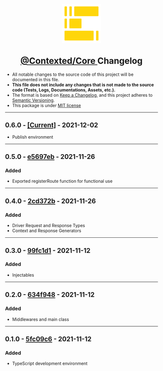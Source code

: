 <div align="center">
    <img width="128" src="https://raw.githubusercontent.com/contexted-js/brand/master/dark/main.svg">
    <h1>
        <a href="https://github.com/contexted-js/core">
            @Contexted/Core
        </a>
        <span>Changelog</span>
    </h1>
</div>

-   All notable changes to the source code of this project will be documented in this file.
-   **This file does not include any changes that is not made to the source code (Tests, Logs, Documentations, Assets, etc.).**
-   The format is based on [Keep a Changelog](https://keepachangelog.com/en/1.0.0/),
    and this project adheres to [Semantic Versioning](https://semver.org/spec/v2.0.0.html).
-   This package is under [MIT license](https://en.wikipedia.org/wiki/MIT_License)

---

## 0.6.0 - [[Current]](https://github.com/contexted-js/core) - 2021-12-02

-   Publish environment

---

## **0.5.0** - [e5697eb](https://github.com/contexted-js/core/commit/e5697ebc78b26977009c14e579a775bf371ab232) - 2021-11-26

### Added

-   Exported registerRoute function for functional use

---

## **0.4.0** - [2cd372b](https://github.com/contexted-js/core/commit/2cd372bf7308e2f1700282d9c5f5c3080acab9b7) - 2021-11-26

### Added

-   Driver Request and Response Types
-   Context and Response Generators

---

## **0.3.0** - [99fc1d1](https://github.com/contexted-js/core/commit/99fc1d1f8767ffaeb0280d30a812ae75e4c9be72) - 2021-11-12

### Added

-   Injectables

---

## **0.2.0** - [634f948](https://github.com/contexted-js/core/commit/634f9487aea6a41cf1c994d39001bd890d78574c) - 2021-11-12

### Added

-   Middlewares and main class

---

## **0.1.0** - [5fc09c6](https://github.com/contexted-js/core/commit/5fc09c6f024c855db9c493c33b2fda3ea6ccc7ff) - 2021-11-12

### Added

-   TypeScript development environment
